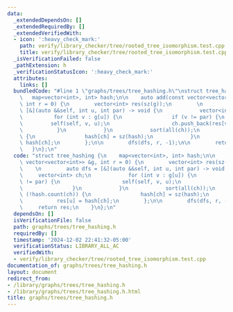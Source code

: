 ```yaml
---
data:
  _extendedDependsOn: []
  _extendedRequiredBy: []
  _extendedVerifiedWith:
  - icon: ':heavy_check_mark:'
    path: verify/library_checker/tree/rooted_tree_isomorphism.test.cpp
    title: verify/library_checker/tree/rooted_tree_isomorphism.test.cpp
  _isVerificationFailed: false
  _pathExtension: h
  _verificationStatusIcon: ':heavy_check_mark:'
  attributes:
    links: []
  bundledCode: "#line 1 \"graphs/trees/tree_hashing.h\"\nstruct tree_hashing {\n \
    \   map<vector<int>, int> hash;\n\n    auto add(const vector<vector<int>> &g,\
    \ int r = 0) {\n        vector<int> res(sz(g));\n        \n        auto dfs =\
    \ [&](auto &&self, int u, int par) -> void {\n            vector<int> ch;\n  \
    \          for (int v : g[u]) {\n                if (v != par) {\n           \
    \         self(self, v, u);\n                    ch.push_back(res[v]);\n     \
    \           }\n            }\n            sort(all(ch));\n            if (!hash.count(ch))\
    \ {\n                hash[ch] = sz(hash);\n            }\n            res[u] =\
    \ hash[ch];\n        };\n\n        dfs(dfs, r, -1);\n\n        return res;\n \
    \   }\n};\n"
  code: "struct tree_hashing {\n    map<vector<int>, int> hash;\n\n    auto add(const\
    \ vector<vector<int>> &g, int r = 0) {\n        vector<int> res(sz(g));\n    \
    \    \n        auto dfs = [&](auto &&self, int u, int par) -> void {\n       \
    \     vector<int> ch;\n            for (int v : g[u]) {\n                if (v\
    \ != par) {\n                    self(self, v, u);\n                    ch.push_back(res[v]);\n\
    \                }\n            }\n            sort(all(ch));\n            if\
    \ (!hash.count(ch)) {\n                hash[ch] = sz(hash);\n            }\n \
    \           res[u] = hash[ch];\n        };\n\n        dfs(dfs, r, -1);\n\n   \
    \     return res;\n    }\n};\n"
  dependsOn: []
  isVerificationFile: false
  path: graphs/trees/tree_hashing.h
  requiredBy: []
  timestamp: '2024-12-02 22:41:32-05:00'
  verificationStatus: LIBRARY_ALL_AC
  verifiedWith:
  - verify/library_checker/tree/rooted_tree_isomorphism.test.cpp
documentation_of: graphs/trees/tree_hashing.h
layout: document
redirect_from:
- /library/graphs/trees/tree_hashing.h
- /library/graphs/trees/tree_hashing.h.html
title: graphs/trees/tree_hashing.h
---
```

